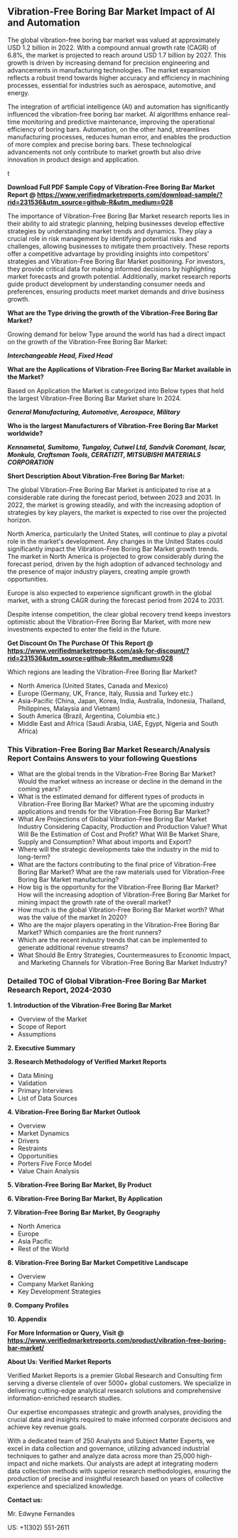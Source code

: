 <h2>Vibration-Free Boring Bar Market Impact of AI and Automation</h2><p>The global vibration-free boring bar market was valued at approximately USD 1.2 billion in 2022. With a compound annual growth rate (CAGR) of 6.8%, the market is projected to reach around USD 1.7 billion by 2027. This growth is driven by increasing demand for precision engineering and advancements in manufacturing technologies. The market expansion reflects a robust trend towards higher accuracy and efficiency in machining processes, essential for industries such as aerospace, automotive, and energy.</p><p>The integration of artificial intelligence (AI) and automation has significantly influenced the vibration-free boring bar market. AI algorithms enhance real-time monitoring and predictive maintenance, improving the operational efficiency of boring bars. Automation, on the other hand, streamlines manufacturing processes, reduces human error, and enables the production of more complex and precise boring bars. These technological advancements not only contribute to market growth but also drive innovation in product design and application.</p>t</p><p id="" class=""><strong>Download Full PDF Sample Copy of Vibration-Free Boring Bar Market Report @ <a href="https://www.verifiedmarketreports.com/download-sample/?rid=231536&utm_source=github-R&utm_medium=028" target="_blank">https://www.verifiedmarketreports.com/download-sample/?rid=231536&utm_source=github-R&utm_medium=028</a></strong></p><p>The importance of&nbsp;Vibration-Free Boring Bar Market research reports lies in their ability to aid strategic planning, helping businesses develop effective strategies by understanding market trends and dynamics. They play a crucial role in risk management by identifying potential risks and challenges, allowing businesses to mitigate them proactively. These reports offer a competitive advantage by providing insights into competitors' strategies and Vibration-Free Boring Bar Market positioning. For investors, they provide critical data for making informed decisions by highlighting market forecasts and growth potential. Additionally, market research reports guide product development by understanding consumer needs and preferences, ensuring products meet market demands and drive business growth.</p><p><strong>What are the&nbsp;Type driving the growth of the Vibration-Free Boring Bar Market?</strong></p><p id="" class="">Growing demand for below Type around the world has had a direct impact on the growth of the Vibration-Free Boring Bar Market:</p><em><strong>Interchangeable Head, Fixed Head</strong></em></p><strong>What are the&nbsp;Applications&nbsp;of Vibration-Free Boring Bar Market available in the Market?</strong></p><p id="" class="">Based on Application the Market is categorized into Below types that held the largest Vibration-Free Boring Bar Market share In 2024.</p><em><strong>General Manufacturing, Automotive, Aerospace, Military</strong></em></p><strong>Who is the largest Manufacturers of Vibration-Free Boring Bar Market worldwide?</strong></p><p><em><strong>Kennametal, Sumitomo, Tungaloy, Cutwel Ltd, Sandvik Coromant, Iscar, Monkula, Craftsman Tools, CERATIZIT, MITSUBISHI MATERIALS CORPORATION</strong></em></p><p id="" class=""><strong>Short Description About Vibration-Free Boring Bar Market:</strong></p><p>The global Vibration-Free Boring Bar Market is anticipated to rise at a considerable rate during the forecast period, between 2023 and 2031. In 2022, the market is growing steadily, and with the increasing adoption of strategies by key players, the market is expected to rise over the projected horizon.</p><p>North America, particularly the United States, will continue to play a pivotal role in the market's development. Any changes in the United States could significantly impact the Vibration-Free Boring Bar Market growth trends. The market in North America is projected to grow considerably during the forecast period, driven by the high adoption of advanced technology and the presence of major industry players, creating ample growth opportunities.</p><p>Europe is also expected to experience significant growth in the global market, with a strong CAGR during the forecast period from 2024 to 2031.</p><p>Despite intense competition, the clear global recovery trend keeps investors optimistic about the Vibration-Free Boring Bar Market, with more new investments expected to enter the field in the future.</p><p id="" class=""><strong>Get Discount On The Purchase Of This Report @ <a href="https://www.verifiedmarketreports.com/ask-for-discount/?rid=231536&utm_source=github-R&utm_medium=028" target="_blank">https://www.verifiedmarketreports.com/ask-for-discount/?rid=231536&utm_source=github-R&utm_medium=028</a></strong></p>Which regions are leading the Vibration-Free Boring Bar Market?</p><ul><li>North America (United States, Canada and Mexico)</li><li>Europe (Germany, UK, France, Italy, Russia and Turkey etc.)</li><li>Asia-Pacific (China, Japan, Korea, India, Australia, Indonesia, Thailand, Philippines, Malaysia and Vietnam)</li><li>South America (Brazil, Argentina, Columbia etc.)</li><li>Middle East and Africa (Saudi Arabia, UAE, Egypt, Nigeria and South Africa)</li></ul><h3 id="" class="">This Vibration-Free Boring Bar Market Research/Analysis Report Contains Answers to your following Questions</h3><ul><li>What are the global trends in the Vibration-Free Boring Bar Market? Would the market witness an increase or decline in the demand in the coming years?</li><li>What is the estimated demand for different types of products in Vibration-Free Boring Bar Market? What are the upcoming industry applications and trends for the Vibration-Free Boring Bar Market?</li><li>What Are Projections of Global Vibration-Free Boring Bar Market Industry Considering Capacity, Production and Production Value? What Will Be the Estimation of Cost and Profit? What Will Be Market Share, Supply and Consumption? What about imports and Export?</li><li>Where will the strategic developments take the industry in the mid to long-term?</li><li>What are the factors contributing to the final price of Vibration-Free Boring Bar Market? What are the raw materials used for Vibration-Free Boring Bar Market manufacturing?</li><li>How big is the opportunity for the Vibration-Free Boring Bar Market? How will the increasing adoption of Vibration-Free Boring Bar Market for mining impact the growth rate of the overall market?</li><li>How much is the global Vibration-Free Boring Bar Market worth? What was the value of the market In 2020?</li><li>Who are the major players operating in the Vibration-Free Boring Bar Market? Which companies are the front runners?</li><li>Which are the recent industry trends that can be implemented to generate additional revenue streams?</li><li>What Should Be Entry Strategies, Countermeasures to Economic Impact, and Marketing Channels for Vibration-Free Boring Bar Market Industry?</li></ul><h3 id="" class="">Detailed TOC of Global Vibration-Free Boring Bar Market Research Report, 2024-2030</h3><p id="" class=""><strong>1. Introduction of the Vibration-Free Boring Bar Market</strong></p><ul><li>Overview of the Market</li><li>Scope of Report</li><li>Assumptions</li></ul><p id="" class=""><strong>2. Executive Summary</strong></p><p id="" class=""><strong>3. Research Methodology of Verified Market Reports</strong></p><ul><li>Data Mining</li><li>Validation</li><li>Primary Interviews</li><li>List of Data Sources</li></ul><p id="" class=""><strong>4. Vibration-Free Boring Bar Market Outlook</strong></p><ul><li>Overview</li><li>Market Dynamics</li><li>Drivers</li><li>Restraints</li><li>Opportunities</li><li>Porters Five Force Model</li><li>Value Chain Analysis</li></ul><p id="" class=""><strong>5. Vibration-Free Boring Bar Market, By Product</strong></p><p id="" class=""><strong>6. Vibration-Free Boring Bar Market, By Application</strong></p><p id="" class=""><strong>7. Vibration-Free Boring Bar Market, By Geography</strong></p><ul><li>North America</li><li>Europe</li><li>Asia Pacific</li><li>Rest of the World</li></ul><p id="" class=""><strong>8. Vibration-Free Boring Bar Market Competitive Landscape</strong></p><ul><li>Overview</li><li>Company Market Ranking</li><li>Key Development Strategies</li></ul><p id="" class=""><strong>9. Company Profiles</strong></p><p id="" class=""><strong>10. Appendix</strong></p><p id="" class=""><strong>For More Information or Query, Visit @ <a href="https://www.verifiedmarketreports.com/product/vibration-free-boring-bar-market/" target="_blank">https://www.verifiedmarketreports.com/product/vibration-free-boring-bar-market/</a></strong></p><p id="" class=""><strong>About Us: Verified Market Reports</strong></p><p id="" class="">Verified Market Reports is a premier Global Research and Consulting firm serving a diverse clientele of over 5000+ global customers. We specialize in delivering cutting-edge analytical research solutions and comprehensive information-enriched research studies.</p><p id="" class="">Our expertise encompasses strategic and growth analyses, providing the crucial data and insights required to make informed corporate decisions and achieve key revenue goals.</p><p id="" class="">With a dedicated team of 250 Analysts and Subject Matter Experts, we excel in data collection and governance, utilizing advanced industrial techniques to gather and analyze data across more than 25,000 high-impact and niche markets. Our analysts are adept at integrating modern data collection methods with superior research methodologies, ensuring the production of precise and insightful research based on years of collective experience and specialized knowledge.</p><p id="" class=""><strong>Contact us:</strong></p><p id="" class="">Mr. Edwyne Fernandes</p><p id="" class="">US: +1(302) 551-2611</p>